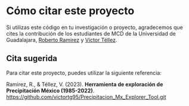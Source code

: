 # Cómo citar este proyecto

Si utilizas este código en tu investigación o proyecto, agradecemos que cites la contribución de los estudiantes de MCD de la Universidad de Guadalajara, [Roberto Ramirez](https://github.com/robrmz) y [Víctor Téllez](https://github.com/victortg95).

## Cita sugerida

Para citar este proyecto, puedes utilizar la siguiente referencia:

Ramirez, R., & Téllez, V. (2023). **Herramienta de exploración de Precipitación México (1985-2022)**. https://github.com/victortg95/Precipitacion_Mx_Explorer_Tool.git